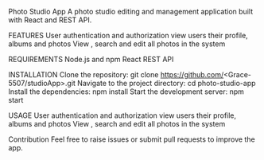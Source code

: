 Photo Studio App
A photo studio  editing and management application built with React and REST API.

FEATURES
User authentication and authorization
view users their profile, albums and photos
View , search and edit all photos in the system


REQUIREMENTS
Node.js and npm
React
REST API


INSTALLATION
Clone the repository: git clone https://github.com/<Grace-5507/studioApp>.git
Navigate to the project directory: cd photo-studio-app
Install the dependencies: npm install
Start the development server: npm start


USAGE
User authentication and authorization
view users their profile, albums and photos
View , search and edit all photos in the system

Contribution
Feel free to raise issues or submit pull requests to improve the app.